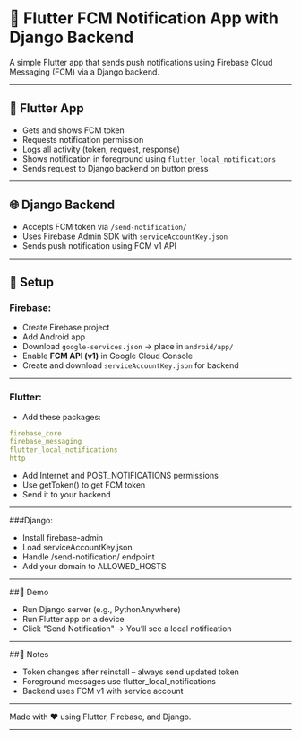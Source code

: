 # 🔔 Flutter FCM Notification App with Django Backend

A simple Flutter app that sends push notifications using Firebase Cloud Messaging (FCM) via a Django backend.

---

## 📱 Flutter App

- Gets and shows FCM token
- Requests notification permission
- Logs all activity (token, request, response)
- Shows notification in foreground using `flutter_local_notifications`
- Sends request to Django backend on button press

---

## 🌐 Django Backend

- Accepts FCM token via `/send-notification/`
- Uses Firebase Admin SDK with `serviceAccountKey.json`
- Sends push notification using FCM v1 API

---

## 🔧 Setup

### Firebase:
- Create Firebase project
- Add Android app
- Download `google-services.json` → place in `android/app/`
- Enable **FCM API (v1)** in Google Cloud Console
- Create and download `serviceAccountKey.json` for backend

---

### Flutter:
- Add these packages:
```yaml
firebase_core
firebase_messaging
flutter_local_notifications
http
```
- Add Internet and POST_NOTIFICATIONS permissions
- Use getToken() to get FCM token
- Send it to your backend

---

###Django:
- Install firebase-admin
- Load serviceAccountKey.json
- Handle /send-notification/ endpoint
- Add your domain to ALLOWED_HOSTS

---

##🚀 Demo
- Run Django server (e.g., PythonAnywhere)
- Run Flutter app on a device
- Click "Send Notification" → You’ll see a local notification

---

##📌 Notes
- Token changes after reinstall – always send updated token
- Foreground messages use flutter_local_notifications
- Backend uses FCM v1 with service account

---

Made with ❤️ using Flutter, Firebase, and Django.
 
---

